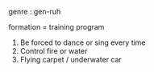 genre : gen-ruh

formation $=$ training program

1) Be forced to dance or sing every time 
2) Control fire or water
3) Flying carpet / underwater car
